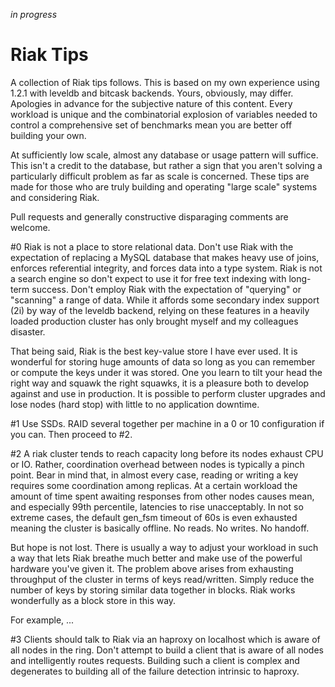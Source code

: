 _in progress_

# Riak Tips

A collection of Riak tips follows. This is based on my own experience using 1.2.1 with leveldb and bitcask backends. Yours, obviously, may differ. Apologies in advance for the subjective nature of this content. Every workload is unique and the combinatorial explosion of variables needed to control a comprehensive set of benchmarks mean you are better off building your own.

At sufficiently low scale, almost any database or usage pattern will suffice. This isn't a credit to the database, but rather a sign that you aren't solving a particularly difficult problem as far as scale is concerned. These tips are made for those who are truly building and operating "large scale" systems and considering Riak.

Pull requests and generally constructive disparaging comments are welcome.

#0
Riak is not a place to store relational data. Don't use Riak with the expectation of replacing a MySQL database that makes heavy use of joins, enforces referential integrity, and forces data into a type system. Riak is not a search engine so don't expect to use it for free text indexing with long-term success. Don't employ Riak with the expectation of "querying" or "scanning" a range of data. While it affords some secondary index support (2i) by way of the leveldb backend, relying on these features in a heavily loaded production cluster has only brought myself and my colleagues disaster.

That being said, Riak is the best key-value store I have ever used. It is wonderful for storing huge amounts of data so long as you can remember or compute the keys under it was stored. One you learn to tilt your head the right way and squawk the right squawks, it is a pleasure both to develop against and use in production. It is possible to perform cluster upgrades and lose nodes (hard stop) with little to no application downtime.

#1
Use SSDs. RAID several together per machine in a 0 or 10 configuration if you can. Then proceed to #2.

#2
A riak cluster tends to reach capacity long before its nodes exhaust CPU or IO. Rather, coordination overhead between nodes is typically a pinch point. Bear in mind that, in almost every case, reading or writing a key requires some coordination among replicas. At a certain workload the amount of time spent awaiting responses from other nodes causes mean, and especially 99th percentile, latencies to rise unacceptably. In not so extreme cases, the default gen_fsm timeout of 60s is even exhausted meaning the cluster is basically offline. No reads. No writes. No handoff. 

But hope is not lost. There is usually a way to adjust your workload in such a way that lets Riak breathe much better and make use of the powerful hardware you've given it. The problem above arises from exhausting throughput of the cluster in terms of keys read/written. Simply reduce the number of keys by storing similar data together in blocks. Riak works wonderfully as a block store in this way.

For example, ...

#3
Clients should talk to Riak via an haproxy on localhost which is aware of all nodes in the ring. Don't attempt to build a client that is aware of all nodes and intelligently routes requests. Building such a client is complex and degenerates to building all of the failure detection intrinsic to haproxy.


